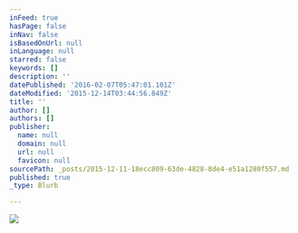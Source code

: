 ```yaml
---
inFeed: true
hasPage: false
inNav: false
isBasedOnUrl: null
inLanguage: null
starred: false
keywords: []
description: ''
datePublished: '2016-02-07T05:47:01.101Z'
dateModified: '2015-12-14T03:44:56.849Z'
title: ''
author: []
authors: []
publisher:
  name: null
  domain: null
  url: null
  favicon: null
sourcePath: _posts/2015-12-11-18ecc809-63de-4828-8de4-e51a1280f557.md
published: true
_type: Blurb

---
```

![](https://the-grid-user-content.s3-us-west-2.amazonaws.com/18202ba6-23a6-44d9-a595-bcd2901a2356.jpg)